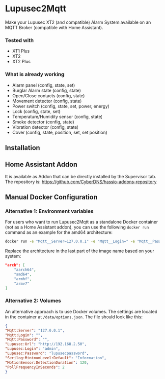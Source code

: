 # Lupusec2Mqtt

Make your Lupusec XT2 (and compatible) Alarm System available on an MQTT Broker (compatible with Home Assistant).

### Tested with
- XT1 Plus
- XT2
- XT2 Plus

### What is already working

- Alarm panel (config, state, set)
- Burglar Alarm state (config, state)
- Open/Close contacts (config, state)
- Movement detector (config, state)
- Power switch (config, state, set, power, energy)
- Lock (config, state, set)
- Temperature/Humidity sensor (config, state)
- Smoke detector (config, state)
- Vibration detector (config, state)
- Cover (config, state, position, set, set position)

## Installation

## Home Assistant Addon

It is available as Addon that can be directly installed by the Supervisor tab.  
The repository is: https://github.com/CyberDNS/hassio-addons-repository

## Manual Docker Configuration

### Alternative 1: Environment variables
For users who want to run Lupusec2Mqtt as a standalone Docker container (not as a Home Assistant addon), you can use the following `docker run` command as an example for the amd64 architecture:
```bash
docker run -e "Mqtt__Server=127.0.0.1" -e "Mqtt__Login=" -e "Mqtt__Password=" -e "Lupusec__Url=http://192.168.2.50" -e "Lupusec__Login=admin" -e "Lupusec__Password=lupusecpassword" -e "MotionSensor__DetectionDuration=120" -e "Serilog__MinimumLevel__Default=Information" cyberdns/lupusec2mqtt_hassaddon_amd64:3.1.2
```
Replace the architecture in the last part of the image name based on your system:
```json
"arch": [
    "aarch64",
    "amd64",
    "armhf",
    "armv7"
]
```

### Alternative 2: Volumes
An alternative approach is to use Docker volumes. The settings are located in the container at `/data/options.json`. The file should look like this:
```json
{
"Mqtt:Server": "127.0.0.1",
"Mqtt:Login": "",
"Mqtt:Password": "",
"Lupusec:Url": "http://192.168.2.50",
"Lupusec:Login": "admin",
"Lupusec:Password": "lupusecpassword",
"Serilog:MinimumLevel:Default": "Information",
"MotionSensor:DetectionDuration": 120,
"PollFrequencyInSeconds": 2
}
```


